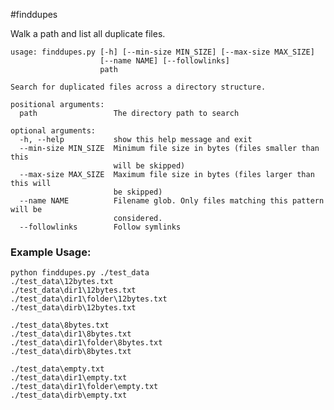 #finddupes

Walk a path and list all duplicate files.

    usage: finddupes.py [-h] [--min-size MIN_SIZE] [--max-size MAX_SIZE]
                        [--name NAME] [--followlinks]
                        path
    
    Search for duplicated files across a directory structure.
    
    positional arguments:
      path                 The directory path to search
    
    optional arguments:
      -h, --help           show this help message and exit
      --min-size MIN_SIZE  Minimum file size in bytes (files smaller than this
                           will be skipped)
      --max-size MAX_SIZE  Maximum file size in bytes (files larger than this will
                           be skipped)
      --name NAME          Filename glob. Only files matching this pattern will be
                           considered.
      --followlinks        Follow symlinks


### Example Usage:
    
    python finddupes.py ./test_data
    ./test_data\12bytes.txt
    ./test_data\dir1\12bytes.txt
    ./test_data\dir1\folder\12bytes.txt
    ./test_data\dirb\12bytes.txt
    
    ./test_data\8bytes.txt
    ./test_data\dir1\8bytes.txt
    ./test_data\dir1\folder\8bytes.txt
    ./test_data\dirb\8bytes.txt
    
    ./test_data\empty.txt
    ./test_data\dir1\empty.txt
    ./test_data\dir1\folder\empty.txt
    ./test_data\dirb\empty.txt
